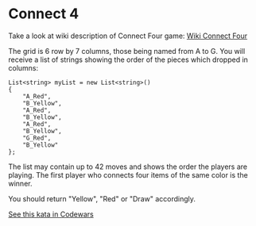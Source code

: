 # Connect 4

Take a look at wiki description of Connect Four game:
[Wiki Connect Four](https://en.wikipedia.org/wiki/Connect_Four)

The grid is 6 row by 7 columns, those being named from A to G.
You will receive a list of strings showing the order of the pieces which dropped in columns:
```
List<string> myList = new List<string>()
{
    "A_Red",
    "B_Yellow",
    "A_Red",
    "B_Yellow",
    "A_Red",
    "B_Yellow",
    "G_Red",
    "B_Yellow"
};
```

The list may contain up to 42 moves and shows the order the players are playing.
The first player who connects four items of the same color is the winner.

You should return "Yellow", "Red" or "Draw" accordingly.

[See this kata in Codewars](https://www.codewars.com/kata/56882731514ec3ec3d000009)